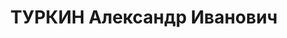 ---
title: ТУРКИН Александр Иванович
description: народився 1907 р. і проживав у Харкові. Росіянин, із службовців, освіта
  середня, позапарт. Майстер автобронетанкової ремонтної бази ХВО № 12. Заарештований
  16 вересня 1937 р. за участь у військово-фашистському заколоті (ст. 541 п. "а" КК
  УРСР) і військовою колегією Верховного Суду СРСР 8 грудня 1937 р. (статті 541 п.
  "а", 548, 5411 КК УРСР) засуджений до розстрілу з конфіскацією особистого майна.
  Розстріляний 9 грудня 1937 р. у Харкові. Реабілітований 7 червня 1994 р.
---